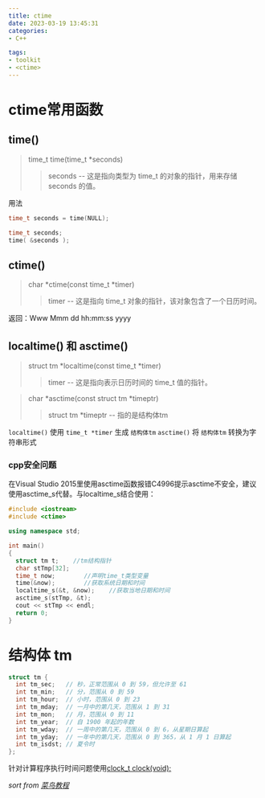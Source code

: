 ```yaml
---
title: ctime
date: 2023-03-19 13:45:31
categories:
- C++

tags:
- toolkit
- <ctime>
---
```

# ctime常用函数

## time()
> time_t time(time_t *seconds)
>> seconds -- 这是指向类型为 time_t 的对象的指针，用来存储 seconds 的值。  

用法
```cpp
time_t seconds = time(NULL);
```
```cpp
time_t seconds;
time( &seconds );
```

## ctime()
> char *ctime(const time_t *timer)
>> timer -- 这是指向 time_t 对象的指针，该对象包含了一个日历时间。

返回：Www Mmm dd hh:mm:ss yyyy

## localtime() 和 asctime()
> struct tm *localtime(const time_t *timer)
>> timer -- 这是指向表示日历时间的 time_t 值的指针。  

> char *asctime(const struct tm *timeptr)
>> struct tm *timeptr -- 指的是结构体tm

`localtime()` 使用 `time_t *timer` 生成 `结构体tm`
`asctime()` 将 `结构体tm` 转换为字符串形式

### cpp安全问题
在Visual Studio 2015里使用asctime函数报错C4996提示asctime不安全，建议使用asctime_s代替。与localtime_s结合使用：
```cpp
#include <iostream>
#include <ctime>

using namespace std;

int main()
{
  struct tm t;    //tm结构指针
  char stTmp[32];
  time_t now;        //声明time_t类型变量
  time(&now);        //获取系统日期和时间
  localtime_s(&t, &now);    //获取当地日期和时间
  asctime_s(stTmp, &t);
  cout << stTmp << endl;
  return 0;
}
```

# 结构体 tm

```cpp
struct tm {
  int tm_sec;   // 秒，正常范围从 0 到 59，但允许至 61
  int tm_min;   // 分，范围从 0 到 59
  int tm_hour;  // 小时，范围从 0 到 23
  int tm_mday;  // 一月中的第几天，范围从 1 到 31
  int tm_mon;   // 月，范围从 0 到 11
  int tm_year;  // 自 1900 年起的年数
  int tm_wday;  // 一周中的第几天，范围从 0 到 6，从星期日算起
  int tm_yday;  // 一年中的第几天，范围从 0 到 365，从 1 月 1 日算起
  int tm_isdst; // 夏令时
};
```

针对计算程序执行时间问题使用[clock_t clock(void);](https://www.runoob.com/cprogramming/c-function-clock.html)

*sort from [菜鸟教程](https://www.runoob.com/cplusplus/cpp-date-time.html)*